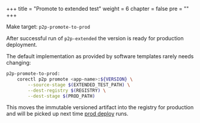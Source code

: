 +++
title = "Promote to extended test"
weight = 6
chapter = false
pre = ""
+++

Make target: `p2p-promote-to-prod`

After successful run of `p2p-extended` the version is ready for production deployment.

The default implementation as provided by software templates rarely needs changing:

```sh
p2p-promote-to-prod:
    corectl p2p promote <app-name>:${VERSION} \
        --source-stage $(EXTENDED_TEST_PATH) \
        --dest-registry $(REGISTRY) \
        --dest-stage $(PROD_PATH)
```

This moves the immutable versioned artifact into the registry for production and will be
picked up next time [prod deploy](/p2p/prod) runs.
